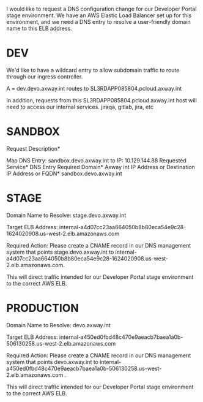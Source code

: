 I would like to request a DNS configuration change for our Developer Portal stage environment. We have an AWS Elastic Load Balancer set up for this environment, and we need a 
DNS entry to resolve a user-friendly domain name to this ELB address.

# DEV

We'd like to have a wildcard entry to allow subdomain traffic to route through our ingress controller.



A = dev.devo.axway.int routes to SL3RDAPP085804.pcloud.axway.int

In addition, requests from this SL3RDAPP085804.pcloud.axway.int host will need to access our internal services. jiraqa, gitlab, jira, etc

# SANDBOX

Request Description*

Map DNS Entry: sandbox.devo.axway.int to IP: 10.129.144.88
Requested Service*
DNS Entry
Required Domain*
Axway int
IP Address or Destination IP Address or FQDN*
sandbox.devo.axway.int

# STAGE
Domain Name to Resolve: stage.devo.axway.int


Target ELB Address: internal-a4d07cc23aa664050b8b80eca54e9c28-1624020908.us-west-2.elb.amazonaws.com

Required Action: Please create a CNAME record in our DNS management system that points stage.devo.axway.int to
internal-a4d07cc23aa664050b8b80eca54e9c28-1624020908.us-west-2.elb.amazonaws.com.

This will direct traffic intended for our Developer Portal stage environment to the correct AWS ELB.
# PRODUCTION
Domain Name to Resolve: devo.axway.int


Target ELB Address: internal-a450ed0fbd48c470e9aeacb7baea1a0b-506130258.us-west-2.elb.amazonaws.com

Required Action: Please create a CNAME record in our DNS management system that points devo.axway.int to
internal-a450ed0fbd48c470e9aeacb7baea1a0b-506130258.us-west-2.elb.amazonaws.com .

This will direct traffic intended for our Developer Portal stage environment to the correct AWS ELB.